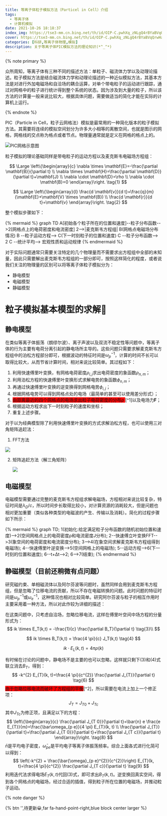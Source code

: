 ```yaml
---
title: 等离子体粒子模拟方法（Particel in Cell）介绍
tags:
  - 等离子体
  - 计算机模拟
date: 2021-10-26 18:18:37
index_img: https://tse3-mm.cn.bing.net/th/id/OIP-C.pwhXq_zNLgQ4rBYaBVqQrwHaDt?pid=ImgDet&rs=1
cover: https://tse3-mm.cn.bing.net/th/id/OIP-C.pwhXq_zNLgQ4rBYaBVqQrwHaDt?pid=ImgDet&rs=1
categories: [科研,等离子体物理,模拟]
description: 关于等离子体PIC模拟方法的理论知识(*^_^*)
---
```



{% note primary %}

众所周知，等离子体有三种不同的描述方法：单粒子、磁流体力学以及动理论描述。粒子模拟方法是结合磁流体力学和动理论描述的一种近似模拟方法，其基本方法是对进行外加电磁场和自洽场的耦合运算，对单个带电粒子的运动进行跟踪，通过对网格中的粒子进行统计得到整个系统的状态。因为涉及到大量的粒子，所以该方法的计算量一般来说比较大，根据具体问题，需要做适当的简化才能在实际的计算机上运行。

{% endnote %}

PIC（Particle in Cell，粒子云网格法）模拟是最常用的一种简化版本的粒子模拟方法。其需要将连续的模拟空间划分为许多大小相等的离散空间，也就是图示的网格，网格线的交点称为格点或者节点。物理量通常就是定义在网格的格点上的。

![PIC网格示意图](https://hexo-1301133429.cos.ap-chengdu.myqcloud.com/post/image-20211025233310966.png)

粒子模拟的理论基础同样是带电粒子的运动方程以及麦克斯韦电磁场方程组：

$$
\Large
\left\{\begin{array}{c}
\nabla \times \mathbf{E}=-\frac{\partial \mathbf{B}}{\partial t} \\
\nabla \times \mathbf{H}=\frac{\partial \mathbf{D}}{\partial t}+\mathbf{J} \\
\nabla \cdot \mathbf{D}=\rho \\
\nabla \cdot \mathbf{B}=0
\end{array}\right.  \tag{1}
$$

$$
\Large
\left\{\begin{array}{l}
\frac{d \mathbf{v}}{d t}=\frac{q}{m}(\mathbf{E}+\mathbf{V} \times \mathbf{B}) \\
\frac{d \mathbf{r}}{d t}=\mathbf{v}
\end{array}\right. \tag{2}
$$

整个模拟步骤如下：

{% mermaid %}
graph TD
    A[初始各个粒子所在的位置和速度]--粒子分布函数-->2[网格点上的电荷密度和电流密度]
    2-->|麦克斯韦方程组| B(网格点电磁场分布情况)
    B --粒子运动方程--> C(下一时刻粒子的位置和速度)
    C --粒子分布函数--> 2
    C --统计平均--> 宏观性质和运动规律
{% endmermaid %}

对于实际问题通常只需要关注特定的几个物理量而不需要求出方程组中全部的未知量，因此只需要解出麦克斯韦方程组的一部分即可，按照这样简化的程度，或者说我们关注的物理量的区别可以将等离子体粒子模拟分为：

- 静电模型
- 电磁模型
- 静磁模型

# 粒子模拟基本模型的求解🍇

## 静电模型

在类似等离子体振荡（朗缪尔波）、离子声波以及双流不稳定性等问题中，等离子体的行为主要有电荷分离引起的静电场所主导的。这些问题只需要求解麦克斯韦方程组中的泊松方程部分即可，根据波动的特征时间是$\omega_{p}^{-1}$，计算的时间不长可以取得比较大，从而节省计算时间，相对来说比较简单。其过程如下：

1. 利用快速傅里叶变换，有网格电荷密度$\rho_{i,j}$求出电荷密度的象函数$\rho_{n,m}$；
2. 利用泊松方程的快速傅里叶变换形式求解电势的象函数$\phi_{n,m}$；
3. 再通过快速傅里叶变换的逆变换得到网格电势$\phi_{i,j}$；
4. 根据网格电势可以得到网格点处的电场（最简单的甚至可以使用差分形式）；
5. <span style='background: red'>由距离最近的四个网格点的电场求出粒子电荷密度的分布$\rho$ </span>[^1]以及电场力$\mathbf{F}$；
6. 根据运动方程求出下一时刻粒子的速度和坐标；
7. 重复上述步骤。

对于以为经典模型除了利用快速傅里叶变换的方式求解泊松方程，也可以使用三对角矩阵追赶法：

1. FFT方法

![](https://hexo-1301133429.cos.ap-chengdu.myqcloud.com/post/image-20211025215145928.png)

2. 矩阵追赶方法（解三角矩阵）

   ![](https://hexo-1301133429.cos.ap-chengdu.myqcloud.com/post/image-20211025222930010.png)

## 电磁模型

电磁模型需要通过完整的麦克斯韦方程组求解电磁场，方程相对来说比较复杂，特征时间是$\lambda_D/c$，所以时间步长取得比较小，对计算资源的消耗较大，但是问题也相对更加重要（类似各种类型的电磁波的产生、传输以及消耗）。简化的过程步骤如下所示：

{% mermaid %}
graph TD;
    1(初始化:给定满足粒子分布函数的随机初始位置和速度)-->2(空间网格点上的电荷密度ρ和电流密度J分布);
    2--快速傅立叶变换FFT-->3(象空间的电荷密度和电流密度分布);
    3-->4(在象空间求解麦克斯韦方程组得到电磁场);
    4--快速傅里叶逆变换-->5(空间网格上的电磁场);
    5--运动方程-->6(下一时刻的位置和速度);
    6--t+Δt-->2;
    6-->7(结束);
{% endmermaid %}

## 静磁模型（目前还稍微有点问题）

研究磁约束、单相磁流体以及阿尔芬波等问题时，虽然同样会用到麦克斯韦方程组，但是忽略了位移电流的贡献，所以不存在电磁转换的问题。此时问题的特征时间是$\omega_{p}^{-1}$或$\omega_e^{-1}$，这种情况也相对比较简单。研究阿尔芬波与粒子的相互作用时主要采用着一种方法，所以对此作较为详细的描述：

在这类问题中，只考虑自洽场，忽略位移电流，这样在傅里叶空间中场方程的分量形式为：
$$
ik \times E_T(k,t) = -\frac{1}{c} \frac{\partial B_T}{\partial t} \tag{3}\\
$$

$$
ik \times B_T(k,t) = \frac{4 \pi}{c} J_T(k,t) \tag{4}
$$

$$
ik \cdot E_L(k,t) = 4 \pi \rho(k) \tag{5}
$$

有时候在讨论的问题中，静电场不是主要的也可以忽略，这样就只剩下$(3)$和$(4)$式联立消去$B_T$，得到：
$$
-k^{2} E_{T}(k, t)=\frac{4 \pi}{c^{2}} \frac{\partial J_{T}}{\partial t} \tag{6}
$$
<span style="background: red">由于忽略位移电流而破坏了方程组的平衡</span>[^2]，所以需要在电流上加上一个修正项：
$$
J_T = J_{T0} + J_{Tc} \tag{7}
$$
其中$J_{Tc}$为修正项，且满足以下的方程：
$$
\left\{\begin{array}{c}
\frac{\partial J_{T 0}}{\partial t}=\bar{n} e \frac{e E_{T}}{m}=\frac{\bar\omega_{p e}}{4 \pi} E_{T}(k, t) \\
\frac{\partial J_{T}}{\partial t}=\frac{\partial J_{T 0}}{\partial t}+\frac{\partial J_{T c}}{\partial t}
\end{array}\right. \tag{8}
$$
$\bar{n}$是平均电子密度，$\bar{\omega}_{pe}$是平均电子等离子体振荡频率。综合上面各式进行化简可以得到：
$$
\left(-k^{2} + \frac{\bar{\omega}_{p e}^{2}}{c^{2}}\right) E_{T}(k, t)=\frac{4 \pi}{c^{2}} \frac{\partial J_{T c}}{\partial t} \tag{9}
$$
利用迭代法求得电场$E_{T}(k,t)$代回$(3)$式，即可求出$B_{T}(k,t)$。逆变换回真实空间，得到各个网格点的电磁场，经过合适的插值，得到粒子所在位置的电磁场，并推动粒子运动。

{% note danger %}
[^1,2]: 红色高亮是目前还搞不明白的地方
{% endnote %}

{% btn '',待更新😀,far fa-hand-point-right,blue block center larger %}